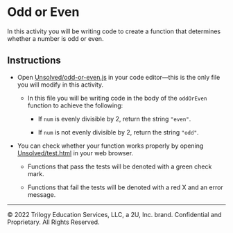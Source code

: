 # Odd or Even

In this activity you will be writing code to create a function that determines whether a number is odd or even.

## Instructions

* Open [Unsolved/odd-or-even.js](Unsolved/odd-or-even.js) in your code editor&mdash;this is the only file you will modify in this activity.

  * In this file you will be writing code in the body of the `oddOrEven` function to achieve the following:

    * If `num` is evenly divisible by 2, return the string `"even"`.

    * If `num` is not evenly divisible by 2, return the string `"odd"`.

* You can check whether your function works properly by opening [Unsolved/test.html](Unsolved/test.html) in your web browser.

  * Functions that pass the tests will be denoted with a green check mark.

  * Functions that fail the tests will be denoted with a red X and an error message.

---

© 2022 Trilogy Education Services, LLC, a 2U, Inc. brand. Confidential and Proprietary. All Rights Reserved.
